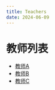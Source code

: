 ```yaml
---
title: Teachers
date: 2024-06-09
---
```


# 教师列表

- [教师A](./teacher-a/)
- [教师B](./teacher-b/)
- [教师C](./teacher-c/)
